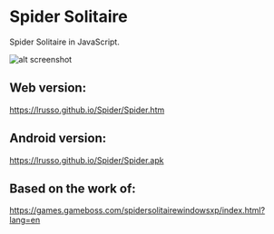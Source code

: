 # Spider Solitaire

Spider Solitaire in JavaScript.


![alt screenshot](https://raw.githubusercontent.com/lrusso/Spider/master/Spider.png)

## Web version:

https://lrusso.github.io/Spider/Spider.htm

## Android version:

https://lrusso.github.io/Spider/Spider.apk

## Based on the work of:

https://games.gameboss.com/spidersolitairewindowsxp/index.html?lang=en

